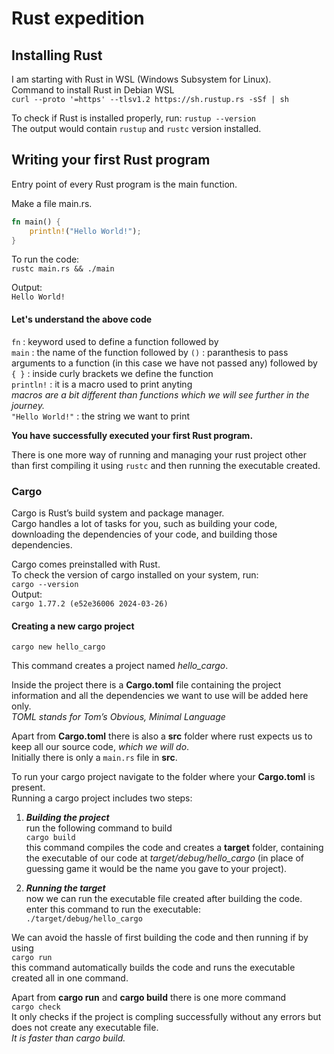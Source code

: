 # Rust expedition

## Installing Rust
I am starting with Rust in WSL (Windows Subsystem for Linux).  
Command to install Rust in Debian WSL  
`curl --proto '=https' --tlsv1.2 https://sh.rustup.rs -sSf | sh`

To check if Rust is installed properly, run:
`rustup --version`  
The output would contain `rustup` and `rustc` version installed.

## Writing your first Rust program
Entry point of every Rust program is the main function.  

Make a file main.rs.  
```rust
fn main() {
    println!("Hello World!");
}
```
To run the code:  
`rustc main.rs && ./main`  

Output:  
`Hello World!`

#### Let's understand the above code
`fn` : keyword used to define a function followed by  
`main` : the name of the function followed by
`()` : paranthesis to pass arguments to a function (in this case we have not passed any) followed by  
`{ }` : inside curly brackets we define the function  
`println!` : it is a macro used to print anyting  
*macros are a bit different than functions which we will see further in the journey.*  
`"Hello World!"` : the string we want to print

**You have successfully executed your first Rust program.**

There is one more way of running and managing your rust project other than first compiling it using `rustc` and then running the executable created.
### Cargo

Cargo is Rust’s build system and package manager.  
Cargo handles a lot of tasks for you, such as building your code, downloading the dependencies of your code, and building those dependencies.

Cargo comes preinstalled with Rust.  
To check the version of cargo installed on your system, run:  
`cargo --version`  
Output:  
`cargo 1.77.2 (e52e36006 2024-03-26)`  

#### Creating a new cargo project
`cargo new hello_cargo`

This command creates a project named *hello_cargo*.  

Inside the project there is a **Cargo.toml** file containing the project information and all the dependencies we want to use will be added here only.  
*TOML stands for Tom’s Obvious, Minimal Language*

Apart from **Cargo.toml** there is also a **src** folder where rust expects us to keep all our source code, *which we will do*.  
Initially there is only a `main.rs` file in **src**.

To run your cargo project navigate to the folder where your **Cargo.toml** is present.  
Running a cargo project includes two steps:  
1. ***Building the project***  
run the following command to build  
`cargo build`  
this command compiles the code and creates a **target** folder, containing the executable of our code at *target/debug/hello_cargo* (in place of guessing game it would be the name you gave to your project).

2. ***Running the target***  
now we can run the executable file created after building the code.  
enter this command to run the executable:  
`./target/debug/hello_cargo`  

We can avoid the hassle of first building the code and then running if by using  
`cargo run`  
this command automatically builds the code and runs the executable created all in one command.

Apart from **cargo run** and **cargo build** there is one more command  
`cargo check`  
It only checks if the project is compling successfully without any errors but does not create any executable file.  
*It is faster than cargo build.*
